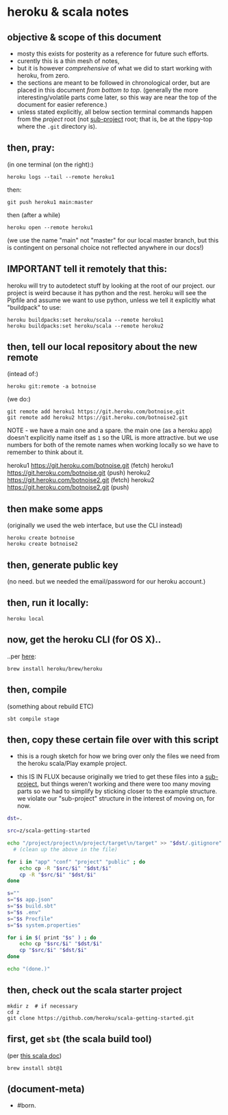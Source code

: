 # heroku & scala notes

## objective & scope of this document

  - mosty this exists for posterity as a reference for future such efforts.
  - curently this is a thin mesh of notes,
  - but it is however _comprehensive_ of what we did
    to start working with heroku, from zero.
  - the sections are meant to be followed in chronological order, but are
    placed in this document *from bottom to top*. (generally the more
    interesting/volatile parts come later, so this way are near the top
    of the document for easier reference.)
  - unless stated explicitly, all below section terminal commands happen
    from the _project_ root (not [sub-project][up1] root; that is, be at
    the tippy-top where the `.git` directory is).




## then, pray:

(in one terminal (on the right):)

    heroku logs --tail --remote heroku1

then:

    git push heroku1 main:master

then (after a while)

    heroku open --remote heroku1

(we use the name "main" not "master" for our local master branch,
but this is contingent on personal choice not reflected anywhere
in our docs!)





## IMPORTANT tell it remotely that this:

heroku will try to autodetect stuff by looking at the root of our
project. our project is weird because it has python and the rest.
heroku will see the Pipfile and assume we want to use python, unless
we tell it explicitly what "buildpack" to use:

    heroku buildpacks:set heroku/scala --remote heroku1
    heroku buildpacks:set heroku/scala --remote heroku2




## then, tell our local repository about the new remote

(intead of:)

    heroku git:remote -a botnoise

(we do:)

    git remote add heroku1 https://git.heroku.com/botnoise.git
    git remote add heroku2 https://git.heroku.com/botnoise2.git

NOTE - we have a main one and a spare. the main one (as a heroku app)
doesn't explicitly name itself as `1` so the URL is more attractive.
but we use numbers for both of the remote names when working locally
so we have to remember to think about it.



heroku1	https://git.heroku.com/botnoise.git (fetch)
heroku1	https://git.heroku.com/botnoise.git (push)
heroku2	https://git.heroku.com/botnoise2.git (fetch)
heroku2	https://git.heroku.com/botnoise2.git (push)




## then make some apps

(originally we used the web interface, but use the CLI instead)

    heroku create botnoise
    heroku create botnoise2




## then, generate public key

(no need. but we needed the email/password for our heroku account.)




## then, run it locally:

    heroku local




## now, get the heroku CLI (for OS X)..

..per [here][heroku1]:

    brew install heroku/brew/heroku




## then, compile

(something about rebuild ETC)

    sbt compile stage




## then, copy these certain file over with this script

  - this is a rough sketch for how we bring over only the files we
    need from the heroku scala/Play example project.

  - this IS IN FLUX because originally we tried to get these files
    into a [sub-project][up1], but things weren't working and there
    were too many moving parts so we had to simplify by sticking
    closer to the example structure. we violate our "sub-project"
    structure in the interest of moving on, for now.

```sh
dst=.

src=z/scala-getting-started

echo "/project/project\n/project/target\n/target" >> "$dst/.gitignore"
  # (clean up the above in the file)

for i in "app" "conf" "project" "public" ; do
    echo cp -R "$src/$i" "$dst/$i"
    cp -R "$src/$i" "$dst/$i"
done

s=""
s="$s app.json"
s="$s build.sbt"
s="$s .env"
s="$s Procfile"
s="$s system.properties"

for i in $( print "$s" ) ; do
    echo cp "$src/$i" "$dst/$i"
    cp "$src/$i" "$dst/$i"
done

echo "(done.)"
```




## then, check out the scala starter project

    mkdir z  # if necessary
    cd z
    git clone https://github.com/heroku/scala-getting-started.git




## first, get `sbt` (the scala build tool)

(per [this scala doc][scala1])

    brew install sbt@1




[heroku1]: https://devcenter.heroku.com/articles/heroku-cli
[scala1]: https://www.scala-sbt.org/
[up1]: ../README.md#sub-projects




## (document-meta)

  - #born.
